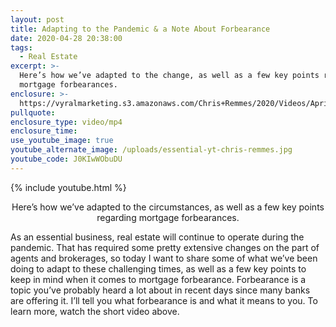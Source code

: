 ```yaml
---
layout: post
title: Adapting to the Pandemic & a Note About Forbearance
date: 2020-04-28 20:38:00
tags:
  - Real Estate
excerpt: >-
  Here’s how we’ve adapted to the change, as well as a few key points regarding
  mortgage forbearances.
enclosure: >-
  https://vyralmarketing.s3.amazonaws.com/Chris+Remmes/2020/Videos/April/Adapting+to+the+Pandemic+%26+A+Note+About+Forbearance.mp4
pullquote:
enclosure_type: video/mp4
enclosure_time:
use_youtube_image: true
youtube_alternate_image: /uploads/essential-yt-chris-remmes.jpg
youtube_code: J0KIwWObuDU
---
```


{% include youtube.html %}

<p style="text-align:center">Here’s how we’ve adapted to the circumstances, as well as a few key points regarding mortgage forbearances.</p>

As an essential business, real estate will continue to operate during the pandemic. That has required some pretty extensive changes on the part of agents and brokerages, so today I want to share some of what we’ve been doing to adapt to these challenging times, as well as a few key points to keep in mind when it comes to mortgage forbearance. Forbearance is a topic you’ve probably heard a lot about in recent days since many banks are offering it. I’ll tell you what forbearance is and what it means to you. To learn more, watch the short video above.